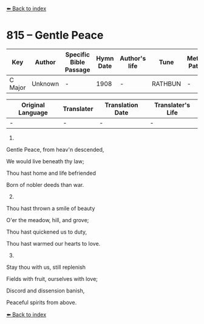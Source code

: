[⬅️ Back to index](../README.md)

# 815 – Gentle Peace

Key | Author   | Specific Bible Passage     |Hymn Date |Author's life |Tune |Metrical Pattern   |Composer/Source
-- | --------- | ---------------------------|----------|--------------|-----|-------------------|-------------  
C Major |Unknown |- |1908 |- |RATHBUN |- |Ithamar Conkey

Original Language | Translater | Translation Date   | Translater's Life  
----------------- | --------- | --------------------|-------------     
\- |- |- |-




1.

Gentle Peace, from heav'n descended,

We would live beneath thy law;

Thou hast home and life befriended

Born of nobler deeds than war.



2.

Thou hast thrown a smile of beauty

O'er the meadow, hill, and grove;

Thou hast quickened us to duty,

Thou hast warmed our hearts to love.



3.

Stay thou with us, still replenish

Fields with fruit, ourselves with love;

Discord and dissension banish,

Peaceful spirits from above.

[⬅️ Back to index](../README.md)
